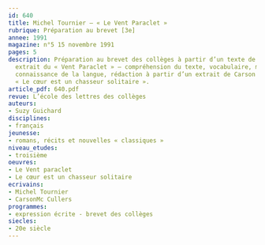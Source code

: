 ```yaml
---
id: 640
title: Michel Tournier – « Le Vent Paraclet »
rubrique: Préparation au brevet [3e] 
annee: 1991
magazine: n°5 15 novembre 1991
pages: 5
description: Préparation au brevet des collèges à partir d’un texte de Michel Tournier
  extrait du « Vent Paraclet » – compréhension du texte, vocabulaire, maniement et
  connaissance de la langue, rédaction à partir d’un extrait de Carson Mac Cullers,
  « Le cœur est un chasseur solitaire ».
article_pdf: 640.pdf
revue: L’école des lettres des collèges
auteurs:
- Suzy Guichard
disciplines:
- français
jeunesse:
- romans, récits et nouvelles « classiques »
niveau_etudes:
- troisième
oeuvres:
- Le Vent paraclet
- Le cœur est un chasseur solitaire
ecrivains:
- Michel Tournier
- CarsonMc Cullers
programmes:
- expression écrite - brevet des collèges
siecles:
- 20e siècle
---
```

